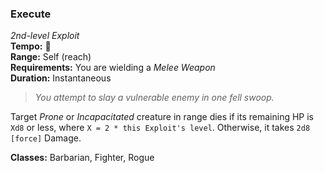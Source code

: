 ### Execute
*2nd-level Exploit*  
**Tempo:** 🔺  
**Range:** Self (reach)  
**Requirements:** You are wielding a *Melee Weapon*  
**Duration:** Instantaneous  

> *You attempt to slay a vulnerable enemy in one fell swoop.*

Target *Prone* or *Incapacitated* creature in range dies if its remaining HP is `Xd8` or less, where `X = 2 * this Exploit's level`. Otherwise, it takes `2d8 [force]` Damage.

**Classes:** Barbarian, Fighter, Rogue
